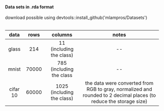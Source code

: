 #### Data sets in .rda format 

download possible using devtools::install_github('mlampros/Datasets')
<br>
<br>

| data         |     rows         | columns                  |    notes    |
|:-----------: | :---------------:| :-----------------------:| :---------: |
|glass         | 214              |11 (including the class)  |  --         |
|mnist         |70000             |785 (including the class  |  --         |
|cifar 10      |60000             |1025 (including the class)| the data were converted from RGB to gray, normalized and rounded to 2 decimal places (to reduce the storage size) |
